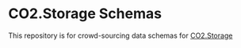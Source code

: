 # CO2.Storage Schemas
This repository is for crowd-sourcing data schemas for [CO2.Storage](https://co2.storage)

